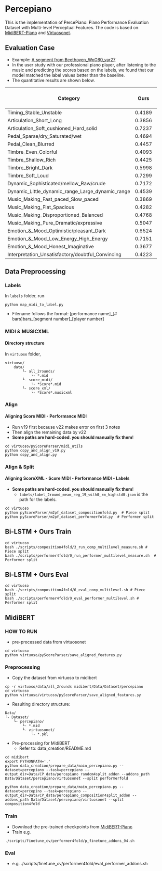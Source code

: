 # Percepiano

This is the implementation of PercePiano: Piano Performance Evaluation Dataset with Multi-level Perceptual Features. The code is based on [MidiBERT-Piano](https://github.com/wazenmai/MIDI-BERT) and [Virtuosonet](https://github.com/jdasam/virtuosoNet).


## Evaluation Case

- Example: [A segment from Beethoven_WoO80_var27](examples/Beethoven_WoO80_var27_8bars_3_15.wav)
- In the user study with our professional piano player, after listening to the music and predicting the scores based on the labels, we found that our model matched the label values better than the baseline.
- The quantitative results are shown below.

| Category                                              | Ours   | Baseline (Bi-LSTM) | Label  |
|-------------------------------------------------------|--------|----------|--------|
| Timing_Stable_Unstable                                | 0.4189 | 0.4397   | 0.3429 |
| Articulation_Short_Long                               | 0.3856 | 0.4776   | 0.3143 |
| Articulation_Soft_cushioned_Hard_solid                | 0.7237 | 0.7403   | 0.7429 |
| Pedal_Sparse/dry_Saturated/wet                        | 0.4694 | 0.6018   | 0.4571 |
| Pedal_Clean_Blurred                                   | 0.4457 | 0.5265   | 0.4286 |
| Timbre_Even_Colorful                                  | 0.4093 | 0.4714   | 0.3143 |
| Timbre_Shallow_Rich                                   | 0.4425 | 0.5390   | 0.3714 |
| Timbre_Bright_Dark                                    | 0.5998 | 0.5854   | 0.6000 |
| Timbre_Soft_Loud                                      | 0.7299 | 0.7250   | 0.8000 |
| Dynamic_Sophisticated/mellow_Raw/crude                | 0.7172 | 0.7172   | 0.7143 |
| Dynamic_Little_dynamic_range_Large_dynamic_range      | 0.4539 | 0.5832   | 0.3714 |
| Music_Making_Fast_paced_Slow_paced                    | 0.3869 | 0.4457   | 0.3714 |
| Music_Making_Flat_Spacious                            | 0.4282 | 0.4883   | 0.4571 |
| Music_Making_Disproportioned_Balanced                 | 0.4768 | 0.5116   | 0.5429 |
| Music_Making_Pure_Dramatic/expressive                 | 0.5047 | 0.5815   | 0.5143 |
| Emotion_&_Mood_Optimistic/pleasant_Dark               | 0.6524 | 0.6256   | 0.7143 |
| Emotion_&_Mood_Low_Energy_High_Energy                 | 0.7151 | 0.7362   | 0.7429 |
| Emotion_&_Mood_Honest_Imaginative                     | 0.3677 | 0.4279   | 0.4000 |
| Interpretation_Unsatisfactory/doubtful_Convincing     | 0.4223 | 0.4635   | 0.4000 |


## Data Preprocessing

### Labels
In `labels` folder, run
```
python map_midi_to_label.py
```
- Filename follows the format: [performance name]\_[# bars]bars\_[segment number]_[player number]

### MIDI & MUSICXML

#### Directory structure
In `virtuoso` folder,
```
virtuoso/
    data/
        └- all_2rounds/
            └- *.mid
        └- score_midi/
            └- *Score*.mid
        └- score_xml/
            └- *Score*.musicxml
```

### Align

#### Aligning Score MIDI - Performance MIDI
- Run v19 first because v22 makes error on first 3 notes
- Then align the remaining data by v22
- **Some paths are hard-coded. you should manually fix them!**
```
cd virtuoso/pyScoreParser/midi_utils
python copy_and_align_v19.py
python copy_and_align.py
```

### Align & Split 

#### Aligning ScoreXML - Score MIDI - Performance MIDI - Labels
- **Some paths are hard-coded. you should manually fix them!**
    - `labels/label_2round_mean_reg_19_with0_rm_highstd0.json` is the path for the labels.
```
cd virtuoso
python pyScoreParser/m2pf_dataset_compositionfold.py  # Piece split
python pyScoreParser/m2pf_dataset_performerfold.py  # Performer split
```

## Bi-LSTM + Ours Train
```
cd virtuoso
bash ./scripts/composition4fold/3_run_comp_multilevel_measure.sh # Piece split
bash ./scripts/performer4fold/0_run_performer_multilevel_measure.sh  # Performer split
```
## Bi-LSTM + Ours Eval
```
cd virtuoso
bash ./scripts/composition4fold/0_eval_comp_multilevel.sh # Piece split
bash ./scripts/performer4fold/0_eval_performer_multilevel.sh # Performer split
```

## MidiBERT

### HOW TO RUN
- pre-processed data from virtuosonet
```
cd virtuoso
python virtuoso/pyScoreParser/save_aligned_features.py
```

### Preprocessing

- Copy the dataset from virtuoso to midibert
```
cp -r virtuoso/data/all_2rounds midibert/Data/Dataset/percepiano
cd virtuoso
python virtuoso/virtuoso/pyScoreParser/save_aligned_features.py
```

- Resulting directory structure: 
```
Data/
└- Dataset/
    └- percepiano/
        └- *.mid
        └- virtuosonet/
            └- *.pkl
```

- Pre-processing for MidiBERT
    - Refer to: data_creation/README.md
```
cd midibert
export PYTHONPATH='.'
python data_creation/prepare_data/main_percepiano.py --dataset=percepiano --task=percepiano --output_dir=Data/CP_data/percepiano_random4split_addon --addons_path Data/Dataset/percepiano/virtuosonet --split performerfold

python data_creation/prepare_data/main_percepiano.py --dataset=percepino --task=percepiano --output_dir=Data/CP_data/percepiano_composition4split_addon --addons_path Data/Dataset/percepiano/virtuosonet --split composition4fold
```

### Train
- Download the pre-trained checkpoints from [MidiBERT-Piano](https://github.com/wazenmai/MIDI-BERT)
- Train e.g.
```
./scripts/finetune_cv/performer4fold/p_finetune_addons_04.sh
```
### Eval
- e.g.
./scripts/finetune_cv/performer4fold/eval_performer_addons.sh